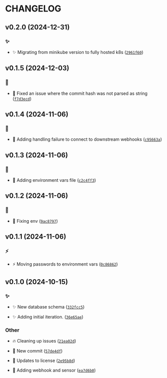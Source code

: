 # CHANGELOG

## v0.2.0 (2024-12-31)

### :sparkles:

* :sparkles: Migrating from minikube version to fully hosted k8s ([`2961f60`](https://github.com/Westfall-io/windsage/commit/2961f60233284906eeac493ebdb9ec79b22fdab9))

## v0.1.5 (2024-12-03)

### :bug:

* :bug: Fixed an issue where the commit hash was not parsed as string ([`f7d3ecd`](https://github.com/Westfall-io/windsage/commit/f7d3ecdc1f738c740d19945038adff37456cb004))

## v0.1.4 (2024-11-06)

### :bug:

* :bug: Adding handling failure to connect to downstream webhooks ([`c95663a`](https://github.com/Westfall-io/windsage/commit/c95663ad160a2f7f7983fad4570c40113ac1b9bb))

## v0.1.3 (2024-11-06)

### :bug:

* :bug: Adding environment vars file ([`c2c4ff3`](https://github.com/Westfall-io/windsage/commit/c2c4ff3c383b9a28df7726bf2610c6a70554f557))

## v0.1.2 (2024-11-06)

### :bug:

* :bug: Fixing env ([`9ac8797`](https://github.com/Westfall-io/windsage/commit/9ac879752f1c6ebed940f258fffc577bf437799a))

## v0.1.1 (2024-11-06)

### :zap:

* :zap: Moving passwords to environment vars ([`0c86862`](https://github.com/Westfall-io/windsage/commit/0c86862b68d5ec23787a080960d6723a18132bea))

## v0.1.0 (2024-10-15)

### :sparkles:

* :sparkles: New database schema ([`332fcc5`](https://github.com/Westfall-io/windsage/commit/332fcc5c17c67cc254187f18c8d1fc40b622390d))

* :sparkles: Adding initial iteration. ([`36e65ae`](https://github.com/Westfall-io/windsage/commit/36e65aeacc14e46f5d1751ed37e393d913f23f20))

### Other

* :fire: Cleaning up issues ([`21ea02d`](https://github.com/Westfall-io/windsage/commit/21ea02db1ff0b2870dcbb3f3655b935f59905259))

* :tada: New commit ([`57de4df`](https://github.com/Westfall-io/windsage/commit/57de4dfd2b601ecf61d23a9e3dcb5dae3959eb7f))

* :page_facing_up: Updates to license ([`2e95b8d`](https://github.com/Westfall-io/windsage/commit/2e95b8d5d2ccfcff979f87d1feff392ffec2764e))

* :tada: Adding webhook and sensor ([`ea7d6b0`](https://github.com/Westfall-io/windsage/commit/ea7d6b020c8ff5c02b3f2460f58d92901a6b6ba4))
